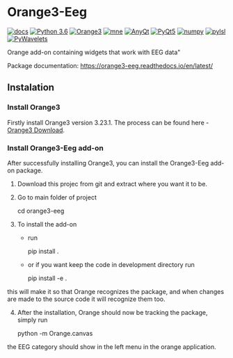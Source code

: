 Orange3-Eeg
===========

[![docs](https://img.shields.io/badge/docs-passing-green.svg)](https://orange3-eeg.readthedocs.io/en/latest/)
[![Python 3.6](https://img.shields.io/badge/python-%3E=3.6-blue.svg)](https://www.python.org/downloads/release/python-360/)
[![Orange3](https://img.shields.io/badge/Orange3-3.23.1-orange.svg)](https://orange.biolab.si/download/#windows)
[![mne](https://img.shields.io/badge/mne-0.17.1-blueviolet.svg)](https://mne.tools/0.17/install_mne_python.html)
[![AnyQt](https://img.shields.io/badge/AnyQt--green.svg)](https://pypi.org/project/AnyQt/)
[![PyQt5](https://img.shields.io/badge/PyQt5--green.svg)](https://pypi.org/project/PyQt5/)
[![numpy](https://img.shields.io/badge/numpy--blue.svg)](https://numpy.org/)
[![pylsl](https://img.shields.io/badge/pylsl--blue.svg)](https://pypi.org/project/pylsl/)
[![PyWavelets](https://img.shields.io/badge/pywt--blue.svg)](https://pywavelets.readthedocs.io/en/latest/install.html)

Orange add-on containing widgets that work with EEG data"

Package documentation: https://orange3-eeg.readthedocs.io/en/latest/

## Instalation

### Install Orange3
Firstly install Orange3 version 3.23.1. The process can be found here - [Orange3 Download](https://orange.biolab.si/download/#windows).

### Install Orange3-Eeg add-on
After successfully installing Orange3, you can install the Orange3-Eeg add-on package.

1. Download this projec from git and extract where you want it to be.

2. Go to main folder of project

    cd orange3-eeg

3. To install the add-on
    * run
    
        pip install .

    * or if you want keep the code in development directory run

        pip install -e .
    
this will make it so that Orange recognizes the package, and when changes are made
to the source code it will recognize them too.

4. After the installation, Orange should now be tracking the package, simply run

    python -m Orange.canvas
    
the EEG category should show in the left menu in the orange application.
